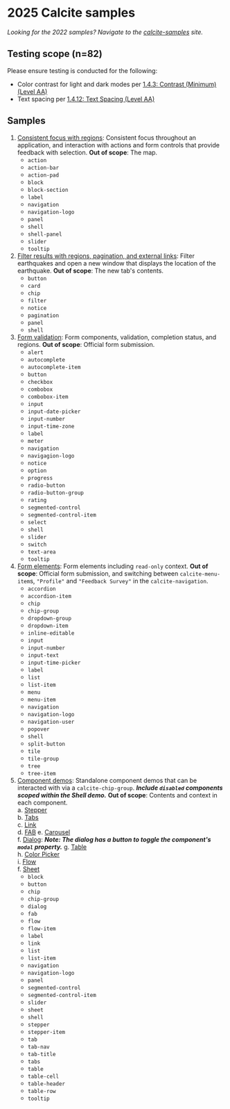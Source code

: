 # 2025 Calcite samples

_Looking for the 2022 samples? Navigate to the [calcite-samples](https://geospatialem.github.io/calcite-samples) site._

## Testing scope (n=82)

Please ensure testing is conducted for the following:

- Color contrast for light and dark modes per [1.4.3: Contrast (Minimum) (Level AA)](https://www.w3.org/WAI/WCAG22/Understanding/contrast-minimum)
- Text spacing per [1.4.12: Text Spacing (Level AA)](https://www.w3.org/WAI/WCAG21/Understanding/text-spacing.html#test-rules)

## Samples

1. [Consistent focus with regions](/1-consistent-focus-regions/index.html): Consistent focus throughout an application, and interaction with actions and form controls that provide feedback with selection. **Out of scope**: The map.
   - `action`
   - `action-bar`
   - `action-pad`
   - `block`
   - `block-section`
   - `label`
   - `navigation`
   - `navigation-logo`
   - `panel`
   - `shell`
   - `shell-panel`
   - `slider`
   - `tooltip`
2. [Filter results with regions, pagination, and external links](/2-filter-results/index.html): Filter earthquakes and open a new window that displays the location of the earthquake. **Out of scope**: The new tab's contents.
   - `button`
   - `card`
   - `chip`
   - `filter`
   - `notice`
   - `pagination`
   - `panel`
   - `shell`
3. [Form validation](/3-form-validation/index.html): Form components, validation, completion status, and regions. **Out of scope**: Official form submission.
   - `alert`
   - `autocomplete`
   - `autocomplete-item`
   - `button`
   - `checkbox`
   - `combobox`
   - `combobox-item`
   - `input`
   - `input-date-picker`
   - `input-number`
   - `input-time-zone`
   - `label`
   - `meter`
   - `navigation`
   - `navigagion-logo`
   - `notice`
   - `option`
   - `progress`
   - `radio-button`
   - `radio-button-group`
   - `rating`
   - `segmented-control`
   - `segmented-control-item`
   - `select`
   - `shell`
   - `slider`
   - `switch`
   - `text-area`
   - `tooltip`
4. [Form elements](/4-form-elements/index.html): Form elements including `read-only` context. **Out of scope**: Official form submission, and switching between `calcite-menu-item`s, `"Profile"` and `"Feedback Survey"` in the `calcite-navigation`.
   - `accordion`
   - `accordion-item`
   - `chip`
   - `chip-group`
   - `dropdown-group`
   - `dropdown-item`
   - `inline-editable`
   - `input`
   - `input-number`
   - `input-text`
   - `input-time-picker`
   - `label`
   - `list`
   - `list-item`
   - `menu`
   - `menu-item`
   - `navigation`
   - `navigation-logo`
   - `navigation-user`
   - `popover`
   - `shell`
   - `split-button`
   - `tile`
   - `tile-group`
   - `tree`
   - `tree-item`
5. [Component demos](/5-component-demos/index.html): Standalone component demos that can be interacted with via a `calcite-chip-group`. **_Include `disabled` components scoped within the Shell demo._** **Out of scope**: Contents and context in each component.  
   a. [Stepper](/calcite-samples-2025/5-component-demos/index.html?comp=stepper)  
   b. [Tabs](/calcite-samples-2025/5-component-demos/index.html?comp=tabs)  
   c. [Link](/calcite-samples-2025/5-component-demos/index.html?comp=link)  
   d. [FAB](/calcite-samples-2025/5-component-demos/index.html?comp=fab)
   e. [Carousel](/calcite-samples-2025/5-component-demos/index.html?comp=carousel)  
   f. [Dialog](/calcite-samples-2025/5-component-demos/index.html?comp=dialog): **_Note: The dialog has a button to toggle the component's `modal` property._**
   g. [Table](/calcite-samples-2025/5-component-demos/index.html?comp=table)  
   h. [Color Picker](/calcite-samples-2025/5-component-demos/index.html?comp=color-picker)  
   i. [Flow](/calcite-samples-2025/5-component-demos/index.html?comp=flow)  
   f. [Sheet](/calcite-samples-2025/5-component-demos/index.html?comp=sheet)
   - `block`
   - `button`
   - `chip`
   - `chip-group`
   - `dialog`
   - `fab`
   - `flow`
   - `flow-item`
   - `label`
   - `link`
   - `list`
   - `list-item`
   - `navigation`
   - `navigation-logo`
   - `panel`
   - `segmented-control`
   - `segmented-control-item`
   - `slider`
   - `sheet`
   - `shell`
   - `stepper`
   - `stepper-item`
   - `tab`
   - `tab-nav`
   - `tab-title`
   - `tabs`
   - `table`
   - `table-cell`
   - `table-header`
   - `table-row`
   - `tooltip`
